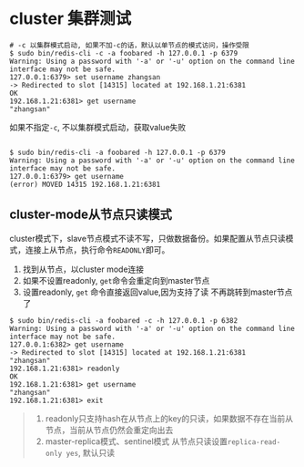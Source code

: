 # cluster 集群测试

```shell
# -c 以集群模式启动, 如果不加-c的话，默认以单节点的模式访问，操作受限
$ sudo bin/redis-cli -c -a foobared -h 127.0.0.1 -p 6379
Warning: Using a password with '-a' or '-u' option on the command line interface may not be safe.
127.0.0.1:6379> set username zhangsan
-> Redirected to slot [14315] located at 192.168.1.21:6381
OK
192.168.1.21:6381> get username
"zhangsan"
```

如果不指定`-c`, 不以集群模式启动，获取value失败

```shell

$ sudo bin/redis-cli -a foobared -h 127.0.0.1 -p 6379
Warning: Using a password with '-a' or '-u' option on the command line interface may not be safe.
127.0.0.1:6379> get username
(error) MOVED 14315 192.168.1.21:6381

```

## cluster-mode从节点只读模式

cluster模式下，slave节点模式不读不写，只做数据备份。如果配置从节点只读模式，连接上从节点，执行命令`READONLY`即可。


1. 找到从节点，以cluster mode连接
2. 如果不设置readonly, `get`命令会重定向到master节点
3. 设置readonly, `get` 命令直接返回value,因为支持了读 不再跳转到master节点了


```shell
$ sudo bin/redis-cli -a foobared -c -h 127.0.0.1 -p 6382
Warning: Using a password with '-a' or '-u' option on the command line interface may not be safe.
127.0.0.1:6382> get username
-> Redirected to slot [14315] located at 192.168.1.21:6381
"zhangsan"
192.168.1.21:6381> readonly
OK
192.168.1.21:6381> get username
"zhangsan"
192.168.1.21:6381> exit
```

> 1. readonly只支持hash在从节点上的key的只读，如果数据不存在当前从节点，当前从节点仍然会重定向出去
> 2. master-replica模式、sentinel模式 从节点只读设置`replica-read-only yes`, 默认只读













